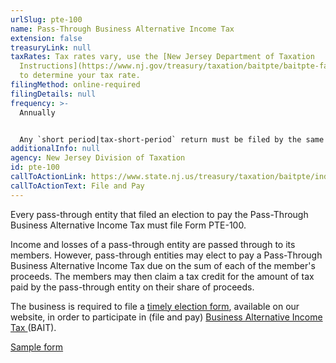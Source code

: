 ```yaml
---
urlSlug: pte-100
name: Pass-Through Business Alternative Income Tax
extension: false
treasuryLink: null
taxRates: Tax rates vary, use the [New Jersey Department of Taxation
  Instructions](https://www.nj.gov/treasury/taxation/baitpte/baitpte-faq.shtml)
  to determine your tax rate.
filingMethod: online-required
filingDetails: null
frequency: >-
  Annually 


  Any `short period|tax-short-period` return must be filed by the same due date as federal form 1065 or Form 1120-S. If form PTE-100 is not yet available at that time, the short period return must be filed when the form becomes available.
additionalInfo: null
agency: New Jersey Division of Taxation
id: pte-100
callToActionLink: https://www.state.nj.us/treasury/taxation/baitpte/index.shtml
callToActionText: File and Pay
---
```

Every pass-through entity that filed an election to pay the Pass-Through Business Alternative Income Tax must file Form PTE-100.

Income and losses of a pass-through entity are passed through to its members. However, pass-through entities may elect to pay a Pass-Through Business Alternative Income Tax due on the sum of each of the member's proceeds. The members may then claim a tax credit for the amount of tax paid by the pass-through entity on their share of proceeds.

The business is required to file a [timely election form](https://www.state.nj.us/treasury/taxation/ptepmtsystem.shtml), available on our website, in order to participate in (file and pay) [Business Alternative Income Tax ](https://www.state.nj.us/treasury/taxation/baitpte/index.shtml)(BAIT).

[Sample form](https://www.nj.gov/treasury/taxation/pdf/current/pte-bait/pte-100.pdf)